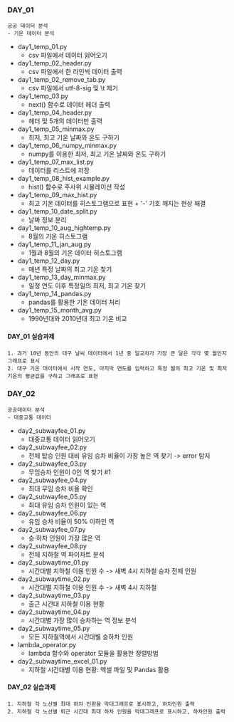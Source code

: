 ### DAY_01
    공공 데이터 분석
    - 기온 데이터 분석

- day1_temp_01.py
    * csv 파일에서 데이터 읽어오기
- day1_temp_02_header.py
    * csv 파일에서 한 라인씩 데이터 출력
- day1_temp_02_remove_tab.py
    * csv 파일에서 utf-8-sig 및 \t 제거
- day1_temp_03.py
    * next() 함수로 데이터 헤더 출력
- day1_temp_04_header.py
    * 헤더 및 5개의 데이터만 출력
- day1_temp_05_minmax.py
    * 최저, 최고 기온 날짜와 온도 구하기
- day1_temp_06_numpy_minmax.py
    * numpy를 이용한 최저, 최고 기온 날짜와 온도 구하기
- day1_temp_07_max_list.py
    * 데이터를 리스트에 저장
- day1_temp_08_hist_example.py
    * hist() 함수로 주사위 시뮬레이션 작성
- day1_temp_09_max_hist.py
    * 최고 기온 데이터를 히스토그램으로 표현 + '-' 기호 깨지는 현상 해결
- day1_temp_10_date_split.py
    * 날짜 정보 분리
- day1_temp_10_aug_hightemp.py
    * 8월의 기온 히스토그램
- day1_temp_11_jan_aug.py
    * 1월과 8월의 기온 데이터 히스토그램
- day1_temp_12_day.py
    * 매년 특정 날짜의 최고 기온 찾기
- day1_temp_13_day_minmax.py
    * 일정 연도 이후 특정일의 최저, 최고 기온 찾기
- day1_temp_14_pandas.py
    * pandas를 활용한 기온 데이터 처리
- day1_temp_15_month_avg.py
    * 1990년대와 2010년대 최고 기온 비교

#### DAY_01 실습과제
    1. 과거 10년 동안의 대구 날씨 데이터에서 1년 중 일교차가 가장 큰 달은 각각 몇 월인지 그래프로 표시
    2. 대구 기온 데이터에서 시작 연도, 마지막 연도를 입력하고 특정 월의 최고 기온 및 최저 기온의 평균값을 구하고 그래프로 표현

### DAY_02
    공공데이터 분석
    - 대중교통 데이터

- day2_subwayfee_01.py
    * 대중교통 데이터 읽어오기
- day2_subwayfee_02.py
    * 전체 탑승 인원 대비 유임 승차 비율이 가장 높은 역 찾기 -> error 탐지
- day2_subwayfee_03.py
    * 무임승차 인원이 0인 역 찾기 #1
- day2_subwayfee_04.py
    * 최대 무임 승차 비율 확인
- day2_subwayfee_05.py
    * 최대 유임 승차 인원이 있는 역
- day2_subwayfee_06.py
    * 유임 승차 비율이 50% 이하인 역
- day2_subwayfee_07.py
    * 승·하차 인원이 가장 많은 역
- day2_subwayfee_08.py
    * 전체 지하철 역 파이차트 분석
- day2_subwaytime_01.py
    * 시간대별 지하철 이용 인원 수 -> 새벽 4시 지하철 승차 전체 인원
- day2_subwaytime_02.py
    * 시간대별 지하철 이용 인원 수 -> 새벽 4시 지하철
- day2_subwaytime_03.py
    * 출근 시간대 지하철 이용 현황
- day2_subwaytime_04.py
    * 시간대별 가장 많이 승차하는 역 정보 분석
- day2_subwaytime_05.py
    * 모든 지하철역에서 시간대별 승하차 인원
- lambda_operator.py
    * lambda 함수와 operator 모듈을 활용한 정렬방법
- day2_subwaytime_excel_01.py
    * 지하철 시간대별 이용 현황: 엑셀 파일 및 Pandas 활용

#### DAY_02 실습과제
    1. 지하철 각 노선별 최대 하차 인원을 막대그래프로 표시하고, 하차인원 출력
    2. 지하철 각 노선별 퇴근 시간대 최대 하차 인원을 막대그래프로 표시하고, 하차인원 출력


